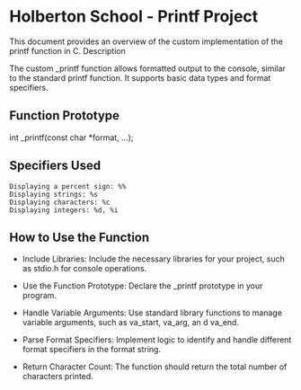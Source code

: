 # Holberton School - Printf Project

This document provides an overview of the custom implementation of the printf function in C.
Description

The custom _printf function allows formatted output to the console, similar to the standard printf function. It supports basic data types and format specifiers.
## Function Prototype

int _printf(const char *format, ...);

## Specifiers Used

    Displaying a percent sign: %%
    Displaying strings: %s
    Displaying characters: %c
    Displaying integers: %d, %i

## How to Use the Function

- Include Libraries: Include the necessary libraries for your project, such as stdio.h for console operations.

- Use the Function Prototype: Declare the _printf prototype in your program.

- Handle Variable Arguments: Use standard library functions to manage variable arguments, such as va_start, va_arg, an    d va_end.

- Parse Format Specifiers: Implement logic to identify and handle different format specifiers in the format string.

- Return Character Count: The function should return the total number of characters printed.
